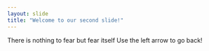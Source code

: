 ```yaml
---
layout: slide
title: "Welcome to our second slide!"
---
```

There is nothing to fear but fear itself
Use the left arrow to go back!
